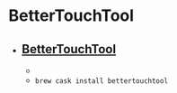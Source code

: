 # BetterTouchTool
- [BetterTouchTool](https://folivora.ai/)
  - 
  - 
  - `brew cask install bettertouchtool`
